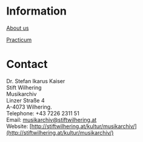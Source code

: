 # Information

[About us](/international/working-groups/austria/wilhering/home.html)

[Practicum](/international/working-groups/austria/wilhering/practicum.html)

# Contact

Dr. Stefan Ikarus Kaiser  
Stift Wilhering  
Musikarchiv  
Linzer Straße 4  
A-4073 Wilhering.   
Telephone: +43 7226 2311 51   
Email: [musikarchiv@stiftwilhering.at](mailto:musikarchiv@stiftwilhering.at)  
Website: [http://stiftwilhering.at/kultur/musikarchiv/](http://stiftwilhering.at/kultur/musikarchiv/)